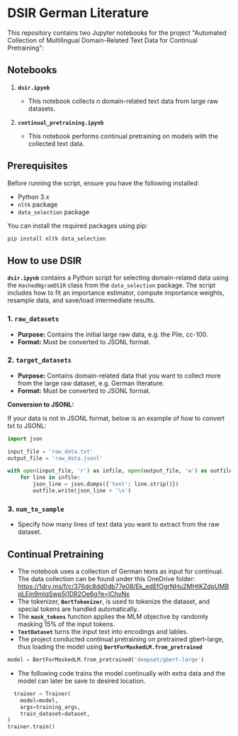 # DSIR German Literature
This repository contains two Jupyter notebooks for the project "Automated Collection of Multilingual Domain-Related Text Data for Continual Pretraining":

## Notebooks

1. **`dsir.ipynb`**
   - This notebook collects *n* domain-related text data from large raw datasets.

2. **`continual_pretraining.ipynb`**
   - This notebook performs continual pretraining on models with the collected text data.

     
## Prerequisites

Before running the script, ensure you have the following installed:

- Python 3.x
- `nltk` package
- `data_selection` package

You can install the required packages using pip:

```python
pip install nltk data_selection
```



## How to use DSIR

**`dsir.ipynb`** contains a Python script for selecting domain-related data using the `HashedNgramDSIR` class from the `data_selection` package. The script includes how to fit an importance estimator, compute importance weights, resample data, and save/load intermediate results.

### 1. **`raw_datasets`**

- **Purpose:** Contains the initial large raw data, e.g. the Pile, cc-100.
- **Format:** Must be converted to JSONL format. 

### 2. **`target_datasets`**

- **Purpose:** Contains domain-related data that you want to collect more from the large raw dataset, e.g. German literature.
- **Format:** Must be converted to JSONL format. 

**Conversion to JSONL:**

If your data is not in JSONL format, below is an example of how to convert txt to JSONL:

```python
import json

input_file = 'raw_data.txt'
output_file = 'raw_data.jsonl'

with open(input_file, 'r') as infile, open(output_file, 'w') as outfile:
    for line in infile:
        json_line = json.dumps({'text': line.strip()})
        outfile.write(json_line + '\n')
```
### 3. **`num_to_sample`**
- Specify how many lines of text data you want to extract from the raw dataset. 


## Continual Pretraining

- The notebook uses a collection of German texts as input for continual. The data collection can be found under this OneDrive folder: https://1drv.ms/f/c/376dc8dd0db77e08/Ek_edEfOgrNHu2MHtKZdpUMBpLEjn9mlqSwp5j1DR2Oe6g?e=lChvNx
- The tokenizer, **`BertTokenizer`**, is used to tokenize the dataset, and special tokens are handled automatically.
- The **`mask_tokens`** function applies the MLM objective by randomly masking 15% of the input tokens.
- **`TextDataset`** turns the input text into encodings and lables.
- The project conducted continual pretraining on pretrained gbert-large, thus loading the model using **`BertForMaskedLM.from_pretrained`**
```python
model = BertForMaskedLM.from_pretrained('deepset/gbert-large')
```
- The following code trains the model continually with extra data and the model can later be save to desired location.
```python
  trainer = Trainer(
    model=model,
    args=training_args,
    train_dataset=dataset,
)
trainer.train()
``` 
